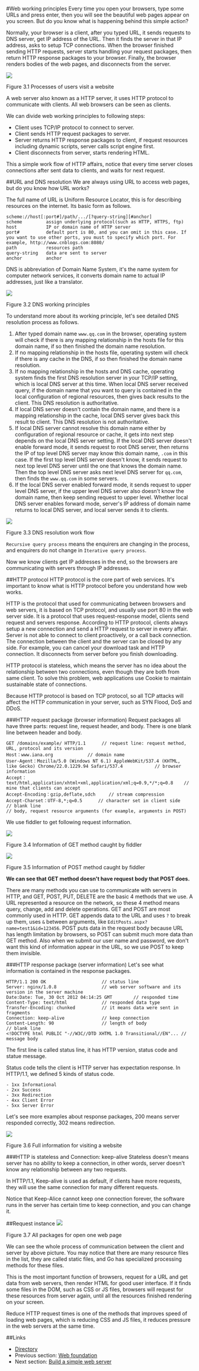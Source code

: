 #Web working principles
Every time you open your browsers, type some URLs and press enter, then you will see the beautiful web pages appear on you screen. But do you know what is happening behind this simple action?

Normally, your browser is a client, after you typed URL, it sends requests to DNS server, get IP address of the URL. Then it finds the server in that IP address, asks to setup TCP connections. When the browser finished sending HTTP requests, server starts handling your request packages, then return HTTP response packages to your browser. Finally, the browser renders bodies of the web pages, and disconnects from the server.

![](images/3.1.web2.png?raw=true)

Figure 3.1 Processes of users visit a website

A web server also known as a HTTP server, it uses HTTP protocol to communicate with clients. All web browsers can be seen as clients.

We can divide web working principles to following steps:

- Client uses TCP/IP protocol to connect to server.
- Client sends HTTP request packages to server.
- Server returns HTTP response packages to client, if request resources including dynamic scripts, server calls script engine first.
- Client disconnects from server, starts rendering HTML.

This a simple work flow of HTTP affairs, notice that every time server closes connections after sent data to clients, and waits for next request.

##URL and DNS resolution
We are always using URL to access web pages, but do you know how URL works?

The full name of URL is Uniform Resource Locator, this is for describing resources on the internet. Its basic form as follows.

	scheme://host[:port#]/path/.../[?query-string][#anchor]
	scheme         assign underlying protocol(such as HTTP, HTTPS, ftp)
	host           IP or domain name of HTTP server
	port#          default port is 80, and you can omit in this case. If you want to use other ports, you must to specify which port. For example, http://www.cnblogs.com:8080/
	path           resources path
	query-string   data are sent to server
	anchor         anchor
	
DNS is abbreviation of Domain Name System, it's the name system for computer network services, it converts domain name to actual IP addresses, just like a translator.

![](images/3.1.dns_hierachy.png?raw=true)

Figure 3.2 DNS working principles

To understand more about its working principle, let's see detailed DNS resolution process as follows.

1. After typed domain name `www.qq.com` in the browser, operating system will check if there is any mapping relationship in the hosts file for this domain name, if so then finished the domain name resolution.
2. If no mapping relationship in the hosts file, operating system will check if there is any cache in the DNS, if so then finished the domain name resolution.
3. If no mapping relationship in the hosts and DNS cache, operating system finds the first DNS resolution server in your TCP/IP setting, which is local DNS server at this time. When local DNS server received query, if the domain name that you want to query is contained in the local configuration of regional resources, then gives back results to the client. This DNS resolution is authoritative.
4. If local DNS server doesn't contain the domain name, and there is a mapping relationship in the cache, local DNS server gives back this result to client. This DNS resolution is not authoritative.
5. If local DNS server cannot resolve this domain name either by configuration of regional resource or cache, it gets into next step depends on the local DNS server setting. If the local DNS server doesn't enable forward mode, it sends request to root DNS server, then returns the IP of top level DNS server may know this domain name, `.com` in this case. If the first top level DNS server doesn't know, it sends request to next top level DNS server until the one that knows the domain name. Then the top level DNS server asks next level DNS server for `qq.com`, then finds the `www.qq.com` in some servers. 
6. If the local DNS server enabled forward mode, it sends request to upper level DNS server, if the upper level DNS server also doesn't know the domain name, then keep sending request to upper level. Whether local DNS server enables forward mode, server's IP address of domain name returns to local DNS server, and local server sends it to clients.

![](images/3.1.dns_inquery.png?raw=true)

Figure 3.3 DNS resolution work flow

`Recursive query process` means the enquirers are changing in the process, and enquirers do not change in `Iterative query process`.

Now we know clients get IP addresses in the end, so the browsers are communicating with servers through IP addresses.

##HTTP protocol
HTTP protocol is the core part of web services. It's important to know what is HTTP protocol before you understand how web works.

HTTP is the protocol that used for communicating between browsers and web servers, it is based on TCP protocol, and usually use port 80 in the web server side. It is a protocol that uses request-response model, clients send request and servers response. According to HTTP protocol, clients always setup a new connection and send a HTTP request to server in every affair. Server is not able to connect to client proactively, or a call back connection. The connection between the client and the server can be closed by any side. For example, you can cancel your download task and HTTP connection. It disconnects from server before you finish downloading.

HTTP protocol is stateless, which means the server has no idea about the relationship between two connections, even though they are both from same client. To solve this problem, web applications use Cookie to maintain sustainable state of connections.

Because HTTP protocol is based on TCP protocol, so all TCP attacks will affect the HTTP communication in your server, such as SYN Flood, DoS and DDoS.

###HTTP request package (browser information)
Request packages all have three parts: request line, request header, and body. There is one blank line between header and body. 

	GET /domains/example/ HTTP/1.1      // request line: request method, URL, protocol and its version
	Host：www.iana.org             // domain name
	User-Agent：Mozilla/5.0 (Windows NT 6.1) AppleWebKit/537.4 (KHTML, like Gecko) Chrome/22.0.1229.94 Safari/537.4            // browser information
	Accept：text/html,application/xhtml+xml,application/xml;q=0.9,*/*;q=0.8    // mine that clients can accept
	Accept-Encoding：gzip,deflate,sdch     // stream compression
	Accept-Charset：UTF-8,*;q=0.5      // character set in client side
	// blank line
	// body, request resource arguments (for example, arguments in POST)

We use fiddler to get following request information.

![](images/3.1.http.png?raw=true)

Figure 3.4 Information of GET method caught by fiddler

![](images/3.1.httpPOST.png?raw=true)

Figure 3.5 Information of POST method caught by fiddler

**We can see that GET method doesn't have request body that POST does.**

There are many methods you can use to communicate with servers in HTTP, and GET, POST, PUT, DELETE are the basic 4 methods that we use. A URL represented a resource on the network, so these 4 method means query, change, add and delete operations. GET and POST are most commonly used in HTTP. GET appends data to the URL and uses `?` to break up them, uses `&` between arguments, like `EditPosts.aspx?name=test1&id=123456`. POST puts data in the request body because URL has length limitation by browsers, so POST can submit much more data than GET method. Also when we submit our user name and password, we don't want this kind of information appear in the URL, so we use POST to keep them invisible.

###HTTP response package (server information)
Let's see what information is contained in the response packages.

	HTTP/1.1 200 OK                     // status line
	Server: nginx/1.0.8                 // web server software and its version in the server machine
	Date:Date: Tue, 30 Oct 2012 04:14:25 GMT        // responded time
	Content-Type: text/html             // responded data type
	Transfer-Encoding: chunked          // it means data were sent in fragments
	Connection: keep-alive              // keep connection 
	Content-Length: 90                  // length of body
	// blank line
	<!DOCTYPE html PUBLIC "-//W3C//DTD XHTML 1.0 Transitional//EN"... // message body

The first line is called status line, it has HTTP version, status code and statue message.

Status code tells the client is HTTP server has expectation response. In HTTP/1.1, we defined 5 kinds of status code.

	- 1xx Informational
	- 2xx Success
	- 3xx Redirection
	- 4xx Client Error
	- 5xx Server Error

Let's see more examples about response packages, 200 means server responded correctly, 302 means redirection. 

![](images/3.1.response.png?raw=true)

Figure 3.6 Full information for visiting a website

###HTTP is stateless and Connection: keep-alive
Stateless doesn't means server has no ability to keep a connection, in other words, server doesn't know any relationship between any two requests.

In HTTP/1.1, Keep-alive is used as default, if clients have more requests, they will use the same connection for many different requests.

Notice that Keep-Alice cannot keep one connection forever, the software runs in the server has certain time to keep connection, and you can change it. 

##Request instance
![](images/3.1.web.png?raw=true)

Figure 3.7 All packages for open one web page

We can see the whole process of communication between the client and server by above picture. You may notice that there are many resource files in the list, they are called static files, and Go has specialized processing methods for these files.

This is the most important function of browsers, request for a URL and get data from web servers, then render HTML for good user interface. If it finds some files in the DOM, such as CSS or JS files, browsers will request for these resources from server again, until all the resources finished rendering on your screen.

Reduce HTTP request times is one of the methods that improves speed of loading web pages, which is reducing CSS and JS files, it reduces pressure in the web servers at the same time.

##Links
- [Directory](preface.md)
- Previous section: [Web foundation](03.0.md)
- Next section: [Build a simple web server](03.2.md)
